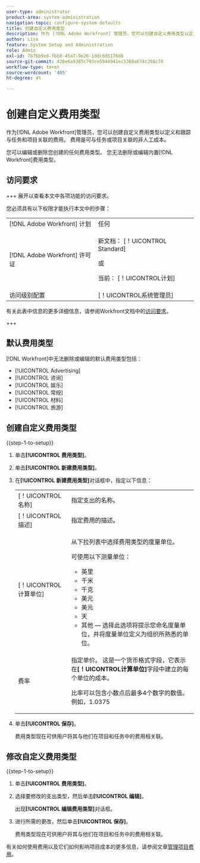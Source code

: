 ```yaml
---
user-type: administrator
product-area: system-administration
navigation-topic: configure-system-defaults
title: 创建自定义费用类型
description: 作为 [!DNL Adobe Workfront] 管理员，您可以创建自定义费用类型以定义和跟踪与任务和项目关联的费用。 费用是可与任务或项目关联的非人工成本。
author: Lisa
feature: System Setup and Administration
role: Admin
exl-id: 7b76b9e8-fbb8-45a7-9e26-1ddc6d5176d8
source-git-commit: 428e6a9365c793ce5944941ec5368a674c208c78
workflow-type: tm+mt
source-wordcount: '405'
ht-degree: 4%

---
```


# 创建自定义费用类型

<!--**DON'T DELETE, DRAFT OR HIDE THIS ARTICLE. IT IS LINKED TO THE PRODUCT THROUGH THE CONTEXT SENSITIVE HELP LINKS.-->

作为[!DNL Adobe Workfront]管理员，您可以创建自定义费用类型以定义和跟踪与任务和项目关联的费用。 费用是可与任务或项目关联的非人工成本。

您可以编辑或删除您创建的任何费用类型。 您无法删除或编辑内置[!DNL Workfront]费用类型。

## 访问要求

+++ 展开以查看本文中各项功能的访问要求。

您必须具有以下权限才能执行本文中的步骤：

<table style="table-layout:auto"> 
 <col> 
 <col> 
 <tbody> 
  <tr> 
   <td role="rowheader">[!DNL Adobe Workfront] 计划</td> 
   <td>任何</td> 
  </tr> 
  <tr> 
   <td role="rowheader">[!DNL Adobe Workfront] 许可证</td> 
   <td><p>新文档： [！UICONTROL Standard]</p>
   或
   <p>当前： [！UICONTROL计划]</p>
   </td> 
  </tr> 
  <tr> 
   <td role="rowheader">访问级别配置</td> 
   <td>[！UICONTROL系统管理员]</td>
  </tr>
 </tbody> 
</table>

有关此表中信息的更多详细信息，请参阅Workfront文档中的[访问要求](/help/quicksilver/administration-and-setup/add-users/access-levels-and-object-permissions/access-level-requirements-in-documentation.md)。

+++

## 默认费用类型

[!DNL Workfront]中无法删除或编辑的默认费用类型包括：

* [!UICONTROL Advertising]
* [!UICONTROL 咨询]
* [!UICONTROL 娱乐]
* [!UICONTROL 常规]
* [!UICONTROL 材料]
* [!UICONTROL 旅游]

## 创建自定义费用类型

{{step-1-to-setup}}

1. 单击&#x200B;**[!UICONTROL 费用类型]**。
1. 单击&#x200B;**[!UICONTROL 新建费用类型]**。
1. 在&#x200B;**[!UICONTROL 新建费用类型]**&#x200B;对话框中，指定以下信息：

   <table style="table-layout:auto"> 
    <col> 
    <col> 
    <tbody> 
     <tr> 
      <td role="rowheader">[！UICONTROL名称]</td> 
      <td>指定支出的名称。</td> 
     </tr> 
     <tr> 
      <td role="rowheader">[！UICONTROL描述]</td> 
      <td>指定费用的描述。</td> 
     </tr> 
     <tr> 
      <td role="rowheader">[！UICONTROL计算单位]</td> 
      <td> <p>从下拉列表中选择费用类型的度量单位。</p> <p>可使用以下测量单位：</p> 
       <ul> 
        <li>英里</li> 
        <li>千米</li> 
        <li>千克</li> 
        <li>美元</li> 
        <li>美元</li> 
        <li>天</li> 
        <li>其他 — 选择此选项将提示您命名度量单位，并将度量单位定义为组织所熟悉的单位。</li> 
       </ul> </td> 
     </tr> 
     <tr> 
      <td role="rowheader">费率</td> 
      <td> <p>指定单价。 这是一个货币格式字段，它表示在<strong>[！UICONTROL计算单位]</strong>字段中建立的每个单位的成本。 </p> <p>比率可以包含小数点后最多4个数字的数值。 例如，1.0375</p> </td> 
     </tr> 
    </tbody> 
   </table>

1. 单击&#x200B;**[!UICONTROL 保存]**。

   费用类型现在可供用户将其与他们在项目和任务中的费用相关联。

## 修改自定义费用类型

{{step-1-to-setup}}

1. 单击&#x200B;**[!UICONTROL 费用类型]**。
1. 选择要修改的支出类型，然后单击&#x200B;**[!UICONTROL 编辑]**。

   出现&#x200B;**[!UICONTROL 编辑费用类型]**&#x200B;对话框。

1. 进行所需的更改，然后单击&#x200B;**[!UICONTROL 保存]**。

   费用类型现在可供用户将其与他们在项目和任务中的费用相关联。

有关如何使用费用以及它们如何影响项目成本的更多信息，请参阅文章[管理项目费用](../../../manage-work/projects/project-finances/manage-project-expenses.md)。
